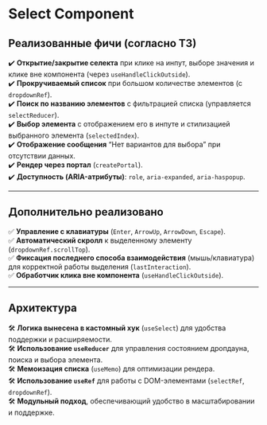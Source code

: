 # Select Component

## Реализованные фичи (согласно ТЗ)

✔️ **Открытие/закрытие селекта** при клике на инпут, выборе значения и клике вне компонента (через `useHandleClickOutside`).  
✔️ **Прокручиваемый список** при большом количестве элементов (с `dropdownRef`).  
✔️ **Поиск по названию элементов** с фильтрацией списка (управляется `selectReducer`).  
✔️ **Выбор элемента** с отображением его в инпуте и стилизацией выбранного элемента (`selectedIndex`).  
✔️ **Отображение сообщения** “Нет вариантов для выбора” при отсутствии данных.  
✔️ **Рендер через портал** (`createPortal`).  
✔️ **Доступность (ARIA-атрибуты)**: `role`, `aria-expanded`, `aria-haspopup`.

---

## Дополнительно реализовано

✅ **Управление с клавиатуры** (`Enter`, `ArrowUp`, `ArrowDown`, `Escape`).  
✅ **Автоматический скролл** к выделенному элементу (`dropdownRef.scrollTop`).  
✅ **Фиксация последнего способа взаимодействия** (мышь/клавиатура) для корректной работы выделения (`lastInteraction`).  
✅ **Обработчик клика вне компонента** (`useHandleClickOutside`).

---

## Архитектура

🛠 **Логика вынесена в кастомный хук** (`useSelect`) для удобства поддержки и расширяемости.  
🛠 **Использование `useReducer`** для управления состоянием дропдауна, поиска и выбора элемента.  
🛠 **Мемоизация списка** (`useMemo`) для оптимизации рендера.  
🛠 **Использование `useRef`** для работы с DOM-элементами (`selectRef`, `dropdownRef`).  
🛠 **Модульный подход**, обеспечивающий удобство в масштабировании и поддержке.  
